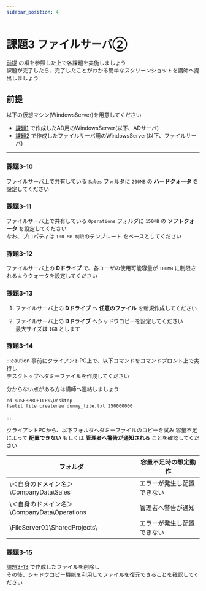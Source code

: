 ```yaml
---
sidebar_position: 4
---
```


# 課題3 ファイルサーバ②

[前提](#前提) の項を参照した上で各課題を実施しましょう  
課題が完了したら、完了したことがわかる簡単なスクリーンショットを講師へ提出しましょう  

## 前提
以下の仮想マシン(WindowsServer)を用意してください  

- [課題1](../page1) で作成したAD用のWindowsServer(以下、ADサーバ)
- [課題2](../page2) で作成したファイルサーバ用のWindowsServer(以下、ファイルサーバ)

-----

### 課題3-10
ファイルサーバ上で共有している `Sales` フォルダに `200MB` の **ハードクォータ** を設定してください  

### 課題3-11
ファイルサーバ上で共有している `Operations` フォルダに `150MB` の **ソフトクォータ** を設定してください  
なお、プロパティは `100 MB 制限`のテンプレート をベースとしてください  

### 課題3-12
ファイルサーバ上の **Dドライブ** で、各ユーザの使用可能容量が `100MB` に制限されるようクォータを設定してください  

### 課題3-13
1. ファイルサーバ上の **Dドライブ** へ **任意のファイル** を新規作成してください  

2. ファイルサーバ上の **Dドライブ** へシャドウコピーを設定してください  
最大サイズは `1GB` とします  

### 課題3-14

:::caution
事前にクライアントPC上で、以下コマンドをコマンドプロント上で実行し  
デスクトップへダミーファイルを作成してください  

分からない点がある方は講師へ連絡しましょう  

```title="コマンド"
cd %USERPROFILE%\Desktop
fsutil file createnew dummy_file.txt 250000000
```
:::

クライアントPCから、以下フォルダへダミーファイルのコピーを試み
容量不足によって **配置できない** もしくは **管理者へ警告が通知される** ことを確認してください  

| フォルダ                                    | 容量不足時の想定動作          | 
| ------------------------------------------- | -------------------------- | 
| \\＜自身のドメイン名＞\CompanyData\Sales      | エラーが発生し配置できない | 
| \\＜自身のドメイン名＞\CompanyData\Operations | 管理者へ警告が通知           | 
| \\FileServer01\SharedProjects\              | エラーが発生し配置できない | 

### 課題3-15
[課題3-13](#課題3-13) で作成したファイルを削除し  
その後、シャドウコピー機能を利用してファイルを復元できることを確認してください  